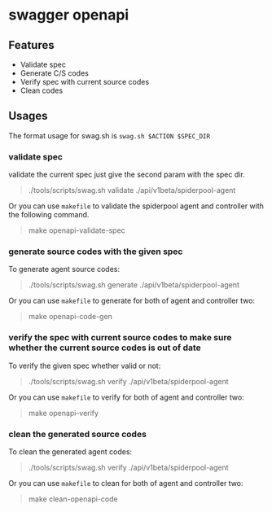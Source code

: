 # swagger openapi

## Features

* Validate spec
* Generate C/S codes
* Verify spec with current source codes
* Clean codes

## Usages

The format usage for swag.sh is `swag.sh $ACTION $SPEC_DIR`

### validate spec

validate the current spec just give the second param with the spec dir.
> ./tools/scripts/swag.sh validate ./api/v1beta/spiderpool-agent

Or you can use `makefile` to validate the spiderpool agent and controller with the following command.  
> make openapi-validate-spec

### generate source codes with the given spec

To generate agent source codes:
> ./tools/scripts/swag.sh generate ./api/v1beta/spiderpool-agent

Or you can use `makefile` to generate for both of agent and controller two:
> make openapi-code-gen

### verify the spec with current source codes to make sure whether the current source codes is out of date

To verify the given spec whether valid or not:
> ./tools/scripts/swag.sh verify ./api/v1beta/spiderpool-agent

Or you can use `makefile` to verify for both of agent and controller two:
> make openapi-verify

### clean the generated source codes

To clean the generated agent codes:
> ./tools/scripts/swag.sh verify ./api/v1beta/spiderpool-agent

Or you can use `makefile` to clean for both of agent and controller two:
> make clean-openapi-code
